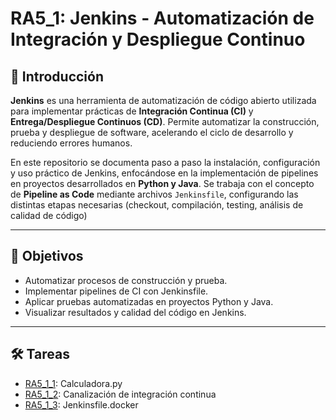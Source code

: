 # RA5_1: Jenkins - Automatización de Integración y Despliegue Continuo

## 📌 Introducción

**Jenkins** es una herramienta de automatización de código abierto utilizada para implementar prácticas de **Integración Continua (CI)** y **Entrega/Despliegue Continuos (CD)**. Permite automatizar la construcción, prueba y despliegue de software, acelerando el ciclo de desarrollo y reduciendo errores humanos.

En este repositorio se documenta paso a paso la instalación, configuración y uso práctico de Jenkins, enfocándose en la implementación de pipelines en proyectos desarrollados en **Python y Java**. Se trabaja con el concepto de **Pipeline as Code** mediante archivos `Jenkinsfile`, configurando las distintas etapas necesarias (checkout, compilación, testing, análisis de calidad de código)

---

## 🎯 Objetivos

- Automatizar procesos de construcción y prueba.
- Implementar pipelines de CI con Jenkinsfile.
- Aplicar pruebas automatizadas en proyectos Python y Java.
- Visualizar resultados y calidad del código en Jenkins.

---

## 🛠️ Tareas

* [RA5_1_1](RA5_1_1): Calculadora.py
* [RA5_1_2](RA5_1_2): Canalización de integración continua
* [RA5_1_3](RA5_1_3): Jenkinsfile.docker
